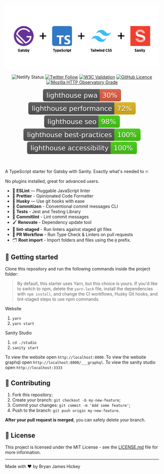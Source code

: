 <p align="center">
  <img src="./banner_graphic.png" alt="Gatsby and TypeScript and Tailwind CSS and Sanity">
</p>
<p align="center">
  <a href="https://app.netlify.com/sites/zen-brown-377382/deploys"></a><img alt="Netlify Status" src="https://api.netlify.com/api/v1/badges/4c3d571a-7ca1-4330-b04d-4ec0583ed818/deploy-status"></a>
  <a href="https://twitter.com/intent/user?screen_name=bryanjhickey"><img alt="Twitter Follow" src="https://img.shields.io/twitter/follow/bryanjhickey?style=social"></a>
  <a href="https://img.shields.io/w3c-validation/html?style=plastic&targetUrl=https%3A%2F%2Fzen-brown-377382.netlify.app%2F"><img alt="W3C Validation" src="https://img.shields.io/w3c-validation/html?targetUrl=https%3A%2F%2Fzen-brown-377382.netlify.app%2F"></a>
  <a href="https://github.com/bryanjhickey/rmma-app/blob/5de58acb8c104a406722a4a90e82c26af7aa5109/LICENSE.md"><img alt="GitHub Licence" src="https://img.shields.io/github/license/bryanjhickey/rmma-app"></a>
  <a href="https://observatory.mozilla.org/analyze/zen-brown-377382.netlify.app?third-party=false"><img alt="Mozilla HTTP Observatory Grade" src="https://img.shields.io/mozilla-observatory/grade-score/zen-brown-377382.netlify.app?publish"></a>
</p>

<p align="center">
  <img alt="Lighthouse PWA" src="./test_results/lighthouse_pwa.svg">
  <img alt="Lighthouse Performance" src="./test_results/lighthouse_performance.svg">
  <img alt="Lighthouse SEO" src="./test_results/lighthouse_seo.svg">
  <img alt="Lighthouse Best Practice" src="./test_results/lighthouse_best-practices.svg">
  <img alt="Lighthouse Accessibility" src="./test_results/lighthouse_accessibility.svg">
</p>
<br>

A TypeScript starter for Gatsby with Sanity. Exactly what's needed to 🔥

No plugins installed, great for advanced users.

- 📏 **ESLint** — Pluggable JavaScript linter
- 💖 **Prettier** - Opinionated Code Formatter
- 🐶 **Husky** — Use git hooks with ease
- 📄 **Commitizen** - Conventional commit messages CLI
- 🐐 **Tests** - Jest and Testing Library
- 🚓 **Commitlint** - Lint commit messages
- 🖌 **Renovate** - Dependency update tool
- 🚫 **lint-staged** - Run linters against staged git files
- 👷 **PR Workflow** - Run Type Check & Linters on pull requests
- 🗂 **Root import** - Import folders and files using the `@` prefix.

## 🚀 Getting started

Clone this repository and run the following commands inside the project folder:

> By default, this starter uses Yarn, but this choice is yours. If you'd like to switch to npm, delete the `yarn.lock` file, install the dependencies with `npm install`, and change the CI workflows, Husky Git hooks, and lint-staged steps to use npm commands.

Website
1. `yarn`
2. `yarn start`

Sanity Studio
1. `cd ./studio`
2. `sanity start`

To view the website open `http://localhost:8000`.
To view the website graphql open `http://localhost:8000/___graphql`.
To view the sanity studio open `http://localhost:3333`

## 🤝 Contributing

1. Fork this repository;
2. Create your branch: `git checkout -b my-new-feature`;
3. Commit your changes: `git commit -m 'Add some feature'`;
4. Push to the branch: `git push origin my-new-feature`.

**After your pull request is merged**, you can safely delete your branch.

## 📝 License

This project is licensed under the MIT License - see the [LICENSE.md](LICENSE.md) file for more information.

---

Made with ♥ by Bryan James Hickey
